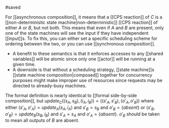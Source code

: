 #saved

For [[asynchronous composition]], it means that a [[CPS reaction]] of $C$ is a [[non-deterministic state machine|non-deterministic]] [[CPS reaction]] of either $A$ or $B$, but not both. This means that even if $A$ and $B$ are present, only one of the state machines will see the input if they have independent [[input]]s. To fix this, you can either set a specific scheduling scheme for ordering between the two, or you can use [[synchronous composition]].

* A benefit to these semantics is that it enforces accesses to any [[shared variables]] will be atomic since only one [[actor]] will be running at a given time.
* A downside is that without a scheduling strategy, [[state machine]]s [[state machine composition|composed]] together for concurrency purposes might make improper use of resources since requests may be directed to already-busy machines.

The formal definition is nearly identical to [[formal side-by-side composition]], but 
$update_C((s_A, s_B), (i_A, i_B)) = ((s'_A,s'_B),(o'_A, o'_B))$ where either $(s'_A, o'_A) = update_A(s_A,i_A)$ and $s'_B = s_B$ and $o'_B = \{absent\}$
or
$(s'_B,o'_B) = update_B(s_B, i_B)$ and $s'_A = s_A$ and $o'_A =\{absent\}$. $o'_B$ should be taken to mean all outputs of $B$ are absent.